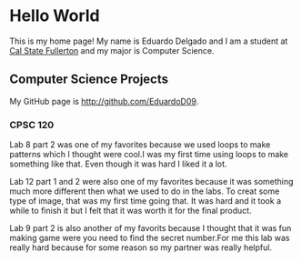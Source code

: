 # Hello World

This is my home page! My name is Eduardo Delgado and I am a student at [Cal State Fullerton](http://www.fullerton.edu/) and my major is Computer Science.

## Computer Science Projects

My GitHub page is http://github.com/EduardoD09.

### CPSC 120

Lab 8 part 2 was one of my favorites because we used loops to make patterns which I thought were cool.I was my first time using loops to make something like that. Even though it was hard I liked it a lot.

Lab 12 part 1 and 2 were also one of my favorites because it was something much more different then what we used to do in the labs. To creat some type of image, that was my first time going that. It was hard and it took a while to finish it but I felt that it was worth it for the final product. 

Lab 9 part 2 is also another of my favorits because I thought that it was fun making game were you need to find the secret number.For me this lab was really hard because for some reason so my partner was really helpful.


